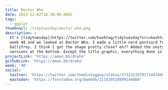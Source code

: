 ```yaml
---
title: Doctor Who
date: 2023-12-02T18:30:00.000Z
tags:
  - ggplot
thumbnail: /tidytuesday/doctor-who.png
description: >
  It's [tidytuesday](https://twitter.com/hashtag/tidytuesday?src=hashtag_click)
  week 48 and we looked at Doctor Who. I made a little nerd postcard from
  Gallifrey. I think I got the shape pretty close? eh?? Added the unstylized
  versions at the bottom. Except the title graphic, everything done in R.
projectLink: 'https://aman.bh/drwho'
githubLink: 'https://aman.bh/drwho'
week: '48'
social:
  twitter: 'https://twitter.com/thedivtagguy/status/1731323379171447048'
  mastodon: 'https://fosstodon.org/@amnbh/111520518899144860'
---
```

